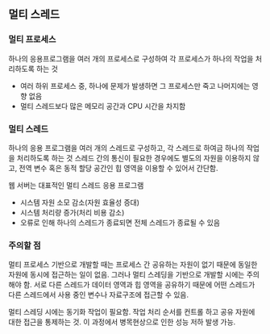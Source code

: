 ## 멀티 스레드

### 멀티 프로세스

하나의 응용프로그램을 여러 개의 프로세스로 구성하여 각 프로세스가 하나의 작업을 처리하도록 하는 것

- 여러 하위 프로세스 중, 하나에 문제가 발생하면 그 프로세스만 죽고 나머지에는 영향 없음
- 멀티 스레드보다 많은 메모리 공간과 CPU 시간을 차지함

### 멀티 스레드

하나의 응용 프로그램을 여러 개의 스레드로 구성하고, 각 스레드로 하여금 하나의 작업을 처리하도록 하는 것
스레드 간의 통신이 필요한 경우에도 별도의 자원을 이용하지 않고, 전역 변수 혹은 동적 할당 공간인 힙 영역을 이용할 수 있어서 간단함.

웹 서버는 대표적인 멀티 스레드 응용 프로그램

- 시스템 자원 소모 감소(자원 효율성 증대)
- 시스템 처리량 증가(처리 비용 감소)
- 오류로 인해 하나의 스레드가 종료되면 전체 스레드가 종료될 수 있음

### 주의할 점

멀티 프로세스 기반으로 개발할 때는 프로세스 간 공유하는 자원이 없기 때문에 동일한 자원에 동시에 접근하는 일이 없음. 그러나 멀티 스레딩을 기반으로 개발할 시에는 주의해야 함. 서로 다른 스레드가 데이터 영역과 힙 영역을 공유하기 때문에 어떤 스레드가 다른 스레드에서 사용 중인 변수나 자료구조에 접근할 수 있음.

멀티 스레딩 시에는 동기화 작업이 필요함. 작업 처리 순서를 컨트롤 하고 공유 자원에 대한 접근을 통제하는 것. 이 과정에서 병목현상으로 인한 성능 저하 발생 가능.
